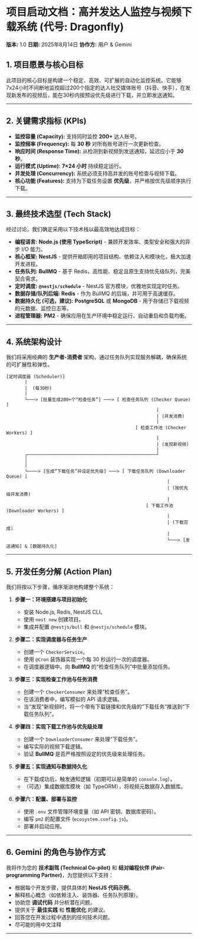 # **项目启动文档：高并发达人监控与视频下载系统 (代号: Dragonfly)**

**版本:** 1.0
**日期:** 2025年8月14日
**协作方:** 用户 & Gemini

## 1. 项目愿景与核心目标

此项目的核心目标是构建一个稳定、高效、可扩展的自动化监控系统。它能够7x24小时不间断地监控超过200个指定的达人社交媒体账号（抖音、快手），在发现新发布的视频后，能在30秒内按预设优先级进行下载，并立即发送通知。

---

## 2. 关键需求指标 (KPIs)

- **监控容量 (Capacity):** 支持同时监控 **200+** 达人账号。
- **监控频率 (Frequency):** 每 **30 秒** 对所有账号进行一次更新检查。
- **响应时间 (Response Time):** 从检测到新视频到发送通知，延迟应小于 **30 秒**。
- **运行模式 (Uptime):** **7×24 小时** 持续稳定运行。
- **并发处理 (Concurrency):** 系统必须支持高并发的账号检查与视频下载。
- **核心功能 (Features):** 支持为下载任务设置 **优先级**，并严格按优先级顺序执行下载。

---

## 3. 最终技术选型 (Tech Stack)

经过讨论，我们确定采用以下技术栈以最高效地达成目标：

- **编程语言:** **Node.js (使用 TypeScript)** - 兼顾开发效率、类型安全和强大的异步 I/O 能力。
- **核心框架:** **NestJS** - 提供开箱即用的项目结构、依赖注入和模块化，极大加速开发进程。
- **任务队列:** **BullMQ** - 基于 Redis，高性能、稳定且原生支持优先级队列，完美契合需求。
- **定时调度:** **`@nestjs/schedule`** - NestJS 官方模块，优雅地实现定时任务。
- **数据存储/队列后端:** **Redis** - 作为 BullMQ 的后端，并可用于高速缓存。
- **数据持久化 (可选，建议):** **PostgreSQL** 或 **MongoDB** - 用于存储已下载视频的元数据、监控日志等。
- **进程管理器:** **PM2** - 确保应用在生产环境中稳定运行、自动重启和负载均衡。

---

## 4. 系统架构设计

我们将采用经典的 **生产者-消费者** 架构，通过任务队列实现服务解耦，确保系统的可扩展性和弹性。

```
[定时调度器 (Scheduler)]
       |
       |  (每30秒)
       |
       └───> [批量生成200+个“检查任务”] ───> [ 检查任务队列 (Checker Queue) ]
                                                         |
                                                         | (并发消费)
                                                         |
                                                 [ 检查工作池 (Checker Workers) ]
                                                         |
                                                         | (发现新视频)
                                                         |
       ┌─────────────────────────────────────────────────┘
       │
       │
       └────> [生成“下载任务”并设定优先级] ───> [ 下载任务队列 (Downloader Queue) ]
                                                             |
                                                             | (按优先级并发消费)
                                                             |
                                                     [ 下载工作池 (Downloader Workers) ]
                                                             |
                                                             | (下载完成)
                                                             |
                                                             └───> [发送通知] & [数据持久化]
```

---

## 5. 开发任务分解 (Action Plan)

我们将按以下步骤，循序渐进地构建整个系统：

1.  **步骤一：环境搭建与项目初始化**

    - 安装 Node.js, Redis, NestJS CLI。
    - 使用 `nest new` 创建项目。
    - 集成并配置 `@nestjs/bull` 和 `@nestjs/schedule` 模块。

2.  **步骤二：实现调度器与任务生产**

    - 创建一个 `CheckerService`。
    - 使用 `@Cron` 装饰器实现一个每 30 秒运行一次的调度器。
    - 在调度器逻辑中，向 **BullMQ** 的“检查任务队列”中批量添加任务。

3.  **步骤三：实现检查工作池与任务消费**

    - 创建一个 `CheckerConsumer` 来处理“检查任务”。
    - 在该消费者中，编写模拟的 API 请求逻辑。
    - 当“发现”新视频时，将一个带有下载链接和优先级的“下载任务”推送到“下载任务队列”。

4.  **步骤四：实现下载工作池与优先级处理**

    - 创建一个 `DownloaderConsumer` 来处理“下载任务”。
    - 编写实际的视频下载逻辑。
    - 验证 **BullMQ** 是否严格按照设定的优先级来处理任务。

5.  **步骤五：实现通知与数据持久化**

    - 在下载成功后，触发通知逻辑（初期可以是简单的 `console.log`）。
    - （可选）集成数据库模块（如 TypeORM），将视频元数据存入数据库。

6.  **步骤六：配置、部署与监控**
    - 使用 `.env` 文件管理环境变量（如 API 密钥、数据库密码）。
    - 编写 `pm2` 的配置文件 (`ecosystem.config.js`)。
    - 部署并启动应用。

---

## 6. Gemini 的角色与协作方式

我将作为您的 **技术副驾 (Technical Co-pilot)** 和 **结对编程伙伴 (Pair-programming Partner)**，为您提供以下支持：

- 根据每个开发步骤，提供具体的 **NestJS 代码示例**。
- 解释核心概念（如依赖注入、装饰器、任务队列原理）。
- 协助您 **调试代码** 并分析潜在问题。
- 提供关于 **最佳实践** 和 **性能优化** 的建议。
- 回答您在开发过程中遇到的任何技术问题。
- 尽可能的用中文注释

---
